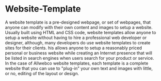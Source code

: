 Website-Template
================


A website template is a pre-designed webpage, or set of webpages, 
that anyone can modify with their own content and images to setup a website. 
Usually built using HTML and CSS code, website templates allow anyone to setup
a website without having to hire a professional web developer or designer, although,
many developers do use website templates to create sites for their clients. 
his allows anyone to setup a reasonably priced personal or business website 
while creating an Internet presence that will be listed in search engines when users
search for your product or service. In the case of Allwebco website templates, 
each template is a complete website that you can use to "plug-in" your own text and 
images with little, or no, editing of the layout or design. 
